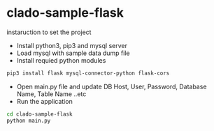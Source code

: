 # clado-sample-flask
instaruction to set the project
- Install python3, pip3 and mysql server
- Load mysql with sample data dump file
- Install requied python modules
```sh
pip3 install flask mysql-connector-python flask-cors
```
- Open main.py file and update DB Host, User, Password, Database Name, Table Name ..etc
- Run the application
```sh
cd clado-sample-flask
python main.py
```
